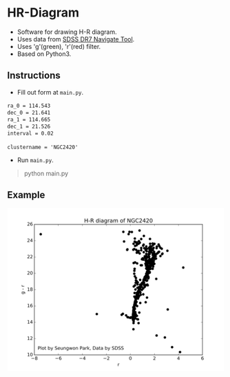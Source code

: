 # HR-Diagram

- Software for drawing H-R diagram.
- Uses data from [SDSS DR7 Navigate Tool](http://skyserver.sdss.org/dr7/sp/tools/chart/navi.asp).
- Uses 'g'(green), 'r'(red) filter.
- Based on Python3.


## Instructions
- Fill out form at `main.py`.
```
ra_0 = 114.543
dec_0 = 21.641
ra_1 = 114.665
dec_1 = 21.526
interval = 0.02

clustername = 'NGC2420'
```
- Run `main.py`.
> python main.py

## Example

<img src='./img/NGC2420_114.543-114.665-21.526-21.641-0.005.png'>
